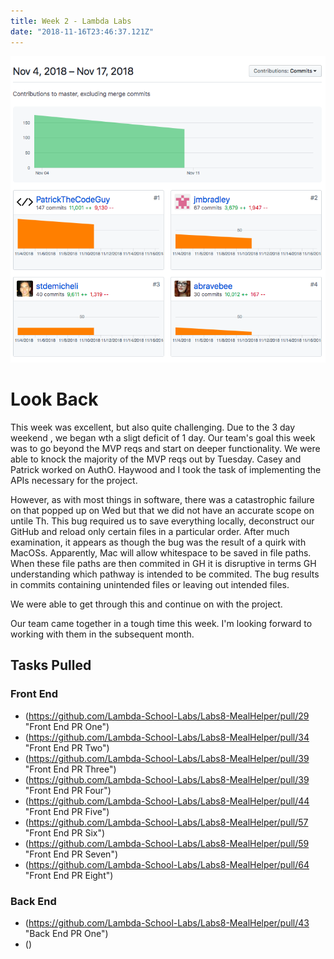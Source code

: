 ```yaml
---
title: Week 2 - Lambda Labs
date: "2018-11-16T23:46:37.121Z"
---
```

![Commits](../../assets/Commits.png)

# Look Back

This week was excellent, but also quite challenging. Due to the 3 day weekend , we began wth a sligt deficit of 1 day. Our team's goal this week was to go beyond the MVP reqs and start on deeper functionality. We were able to knock the majority of the MVP reqs out by Tuesday. Casey and Patrick worked on AuthO. Haywood and I took the task of implementing the APIs necessary for the project. 

However, as with most things in software, there was a catastrophic failure on that popped up on Wed but that we did not have an accurate scope on untile Th. This bug required us to save everything locally, deconstruct our GitHub and reload only certain files in a particular order. After much examination, it appears as though the bug was the result of a quirk with MacOSs. Apparently, Mac will allow whitespace to be saved in file paths. When these file paths are then commited in GH it is disruptive in terms GH understanding which pathway is intended to be commited. The bug results in commits containing unintended files or leaving out intended files.

We were able to get through this and continue on with the project.

Our team came together in a tough time this week. I'm looking forward to working with them in the subsequent month.


## Tasks Pulled
### Front End
 - (https://github.com/Lambda-School-Labs/Labs8-MealHelper/pull/29 "Front End PR One")
 - (https://github.com/Lambda-School-Labs/Labs8-MealHelper/pull/34 "Front End PR Two")
 - (https://github.com/Lambda-School-Labs/Labs8-MealHelper/pull/39 "Front End PR Three")
 - (https://github.com/Lambda-School-Labs/Labs8-MealHelper/pull/39 "Front End PR Four")
 - (https://github.com/Lambda-School-Labs/Labs8-MealHelper/pull/44 "Front End PR Five")
 - (https://github.com/Lambda-School-Labs/Labs8-MealHelper/pull/57 "Front End PR Six")
 - (https://github.com/Lambda-School-Labs/Labs8-MealHelper/pull/59 "Front End PR Seven")
 - (https://github.com/Lambda-School-Labs/Labs8-MealHelper/pull/64 "Front End PR Eight")


### Back End

- (https://github.com/Lambda-School-Labs/Labs8-MealHelper/pull/43 "Back End PR One")
- ()